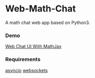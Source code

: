 # Web-Math-Chat
A math chat web app based on Python3.

### Demo
[Web Chat UI With MathJax](http://bootsnipp.com/snippets/X27Wp)

### Requirements
[asyncio](https://docs.python.org/3/library/asyncio.html)
[websockets](https://github.com/aaugustin/websockets)
